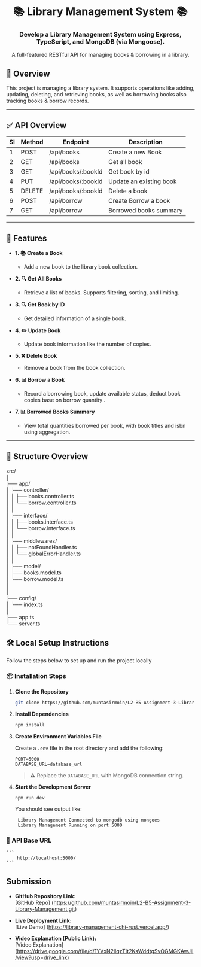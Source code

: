 <!-- git add .
git commit -m"style added"
git push origin main -->

<h1 align="center">📚 Library Management System 📚</h1>
<h3 align="center">Develop a Library Management System using Express, TypeScript, and MongoDB (via Mongoose). </h3>

<p align="center">
  A full-featured RESTful API for managing books & borrowing in a library.
</p>

## 📖 Overview

This project is managing a library system. It supports operations like adding, updating, deleting, and retrieving books, as well as borrowing books also tracking books & borrow records.

---

## ✅ API Overview

| Sl  | Method | Endpoint           | Description             |
| --- | ------ | ------------------ | ----------------------- |
| 1   | POST   | /api/books         | Create a new Book       |
| 2   | GET    | /api/books         | Get all book            |
| 3   | GET    | /api/books/:bookId | Get book by id          |
| 4   | PUT    | /api/books/:bookId | Update an existing book |
| 5   | DELETE | /api/books/:bookId | Delete a book           |
| 6   | POST   | /api/borrow        | Create Borrow a book    |
| 7   | GET    | /api/borrow        | Borrowed books summary  |

---

## 🚀 Features

- **1. 📚 Create a Book**

  - Add a new book to the library book collection.

- **2. 🔍 Get All Books**

  - Retrieve a list of books. Supports filtering, sorting, and limiting.

- **3. 🔍 Get Book by ID**

  - Get detailed information of a single book.

- **4. ✏️ Update Book**

  - Update book information like the number of copies.

- **5. ❌ Delete Book**

  - Remove a book from the book collection.

- **6. 📊 Borrow a Book**

  - Record a borrowing book, update available status, deduct book copies base on borrow quantity .

- **7. 📊 Borrowed Books Summary**
  - View total quantities borrowed per book, with book titles and isbn using aggregation.

---

## 📂 Structure Overview

src/ </br>
│ </br>
├── app/ </br>
│ ├── controller/ </br>
│ │ ├── books.controller.ts </br>
│ │ └── borrow.controller.ts </br>
│ │ </br>
│ ├── interface/ </br>
│ │ ├── books.interface.ts </br>
│ │ └── borrow.interface.ts </br>
│ │ </br>
│ ├── middlewares/ </br>
│ │ ├── notFoundHandler.ts </br>
│ │ └── globalErrorHandler.ts </br>
│ │ </br>
│ ├── model/ </br>
│ ├── books.model.ts </br>
│ └── borrow.model.ts </br>
│ </br>
│ </br>
├── config/ </br>
│ └── index.ts </br>
│ </br>
├── app.ts </br>
└── server.ts </br>

## 🛠️ Local Setup Instructions

Follow the steps below to set up and run the project locally

### 📦 Installation Steps

1. **Clone the Repository**

   ```bash
   git clone https://github.com/muntasirmoin/L2-B5-Assignment-3-Library-Management.git
   ```

2. **Install Dependencies**

   ```bash
   npm install
   ```

3. **Create Environment Variables File**

   Create a `.env` file in the root directory and add the following:

   ```env
   PORT=5000
   DATABASE_URL=database_url
   ```

   > ⚠️ Replace the `DATABASE_URL` with MongoDB connection string.

4. **Start the Development Server**

   ```bash
   npm run dev
   ```

   You should see output like:

   ```
    Library Management Connected to mongodb using mongoes
    Library Management Running on port 5000
   ```

### 🔗 API Base URL

    ```
        http://localhost:5000/
    ```

## Submission

- **GitHub Repository Link:**  
  [GitHub Repo] (https://github.com/muntasirmoin/L2-B5-Assignment-3-Library-Management.git)

- **Live Deployment Link:**  
  [Live Demo] (https://library-management-chi-rust.vercel.app/)

- **Video Explanation (Public Link):**  
  [Video Explanation] (https://drive.google.com/file/d/1YVxN2llqzTIt2KsWddtgSvOGMGKAwJjl/view?usp=drive_link)
